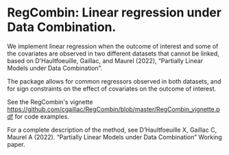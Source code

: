 # RegCombin: Linear regression under Data Combination.

We implement linear regression when the outcome of interest and some of the covariates are observed in two different datasets that cannot be linked, based on D'Haultfoeuille, Gaillac, and Maurel (2022), “Partially Linear Models under Data Combination”. 

The package allows for common regressors observed in both datasets, and for sign constraints on the effect of covariates on the outcome of interest.

See the RegCombin's vignette https://github.com/cgaillac/RegCombin/blob/master/RegCombin_vignette.pdf for code examples. 

For a complete description of the method, see D’Haultfoeuille X, Gaillac C, Maurel A (2022). “Partially Linear Models under Data Combination” Working paper.
